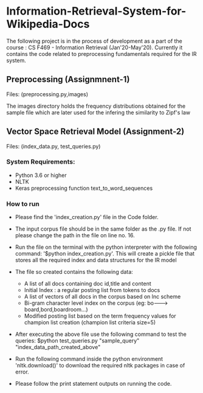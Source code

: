 # Information-Retrieval-System-for-Wikipedia-Docs

The following project is in the process of development as a part of the course : CS F469 - Information Retrieval (Jan'20-May'20).
Currently it contains the code related to preprocessing fundamentals required for the IR system.

## Preprocessing (Assignmnent-1)

Files: (preprocessing.py,images)

The images directory holds the frequency distributions obtained for the sample file which are later used for the infering the similarity to Zipf's law

## Vector Space Retrieval Model (Assignment-2)

Files: (index_data.py, test_queries.py)

### System Requirements: 
- Python 3.6 or higher
- NLTK
- Keras preprocessing function text_to_word_sequences

### How to run

- Please find the 'index_creation.py' file in the Code folder.

- The input corpus file should be in the same folder as the .py file. If not please change the path in the file on line no. 16.
- Run the file on the terminal with the python interpreter with the following command: '$python index_creation.py'. This will create a pickle file that stores all the required index and data structures for the IR model

- The file so created contains the following data:
    - A list of all docs containing doc id,title and content
    - Initial Index : a regular posting list from tokens to docs
    - A list of vectors of all docs in the corpus based on lnc scheme 
    - Bi-gram character level index on the corpus (eg: bo---> board,bord,boardroom...)
    - Modified posting list based on the term frequency values for champion list creation (champion list criteria size=5)

- After executing the above file use the following command to test the queries:
    $python test_queries.py "sample_query" "index_data_path_created_above"


- Run the following command inside the python environment 'nltk.download()' to download the required nltk packages in case of error.

- Please follow the print statement outputs on running the code.
